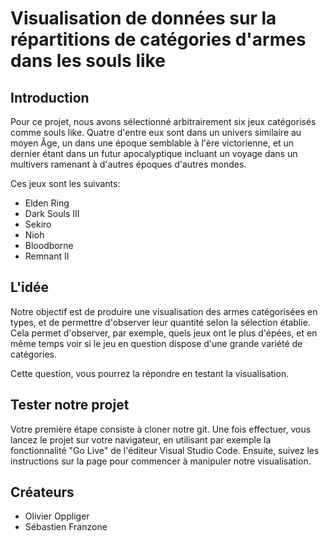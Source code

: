 # Visualisation de données sur la répartitions de catégories d'armes dans les souls like

## Introduction
Pour ce projet, nous avons sélectionné arbitrairement six jeux catégorisés comme souls like. Quatre d'entre eux sont dans un univers similaire au moyen Âge, un dans une époque semblable à l'ère victorienne, et un dernier étant dans un futur apocalyptique incluant un voyage dans un multivers ramenant à d'autres époques d'autres mondes.

Ces jeux sont les suivants:

- Elden Ring
- Dark Souls III
- Sekiro
- Nioh
- Bloodborne
- Remnant II

## L'idée
Notre objectif est de produire une visualisation des armes catégorisées en types, et de permettre d'observer leur quantité selon la sélection établie. Cela permet d'observer, par exemple, quels jeux ont le plus d'épées, et en même temps voir si le jeu en question dispose d'une grande variété de catégories.

Cette question, vous pourrez la répondre en testant la visualisation.

## Tester notre projet
Votre première étape consiste à cloner notre git. Une fois effectuer, vous lancez le projet sur votre navigateur, en utilisant par exemple la fonctionnalité "Go Live" de l'éditeur Visual Studio Code.
Ensuite, suivez les instructions sur la page pour commencer à manipuler notre visualisation.


## Créateurs
- Olivier Oppliger
- Sébastien Franzone